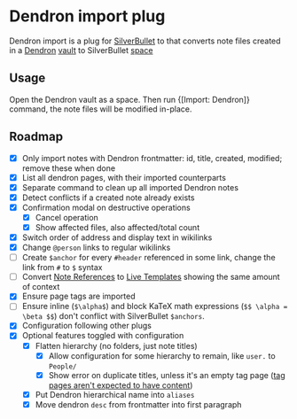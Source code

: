 # Dendron import plug

Dendron import is a plug for [SilverBullet](https://silverbullet.md) to that converts note files created in a [Dendron](https://www.dendron.so/) [vault](https://wiki.dendron.so/notes/6682fca0-65ed-402c-8634-94cd51463cc4/) to SilverBullet [space](https://silverbullet.md/Spaces)

## Usage

Open the Dendron vault as a space. Then run {[Import: Dendron]} command, the note files will be modified in-place.

## Roadmap

- [x] Only import notes with Dendron frontmatter: id, title, created, modified; remove these when done
- [x] List all dendron pages, with their imported counterparts
- [x] Separate command to clean up all imported Dendron notes
- [x] Detect conflicts if a created note already exists
- [x] Confirmation modal on destructive operations
  - [x] Cancel operation
  - [x] Show affected files, also affected/total count
- [x] Switch order of address and display text in wikilinks
- [x] Change `@person` links to regular wikilinks
- [ ] Create `$anchor` for every `#header` referenced in some link, change the link from `#` to `$` syntax
- [ ] Convert [Note References](https://wiki.dendron.so/notes/f1af56bb-db27-47ae-8406-61a98de6c78c/) to [Live Templates](https://silverbullet.md/Live%20Templates) showing the same amount of context
- [x] Ensure page tags are imported
- [ ] Ensure inline (`$\alpha$`) and block KaTeX math expressions (`$$ \alpha = \beta $$`) don't conflict with SilverBullet `$anchors`.
- [x] Configuration following other plugs
- [x] Optional features toggled with configuration
  - [x] Flatten hierarchy (no folders, just note titles)
    - [x] Allow configuration for some hierarchy to remain, like `user.` to `People/`
    - [x] Show error on duplicate titles, unless it's an empty tag page ([tag pages aren't expected to have content](https://github.com/silverbulletmd/silverbullet/issues/98))
  - [x] Put Dendron hierarchical name into `aliases`
  - [x] Move dendron `desc` from frontmatter into first paragraph
